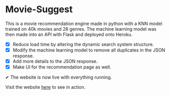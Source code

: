 # Movie-Suggest

This is a movie recommendation engine made in python with a KNN model trained on 40k movies and 28 genres. The machine learning model was then made into an API with Flask and deployed onto Heroku. 

- [x] Reduce load time by altering the dynamic search system structure.
- [x] Modify the machine learning model to remove all duplicates in the JSON response.
- [x] Add more details to the JSON response.
- [x] Make UI for the recommendation page as well.

✔ The website is now live with everything running.

Visit the website [here](https://movie-suggest.herokuapp.com/) to see in action.
